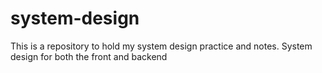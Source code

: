 # system-design
 This is a repository to hold my system design practice and notes. System design for both the front and backend
